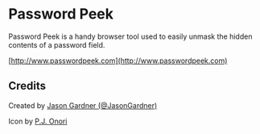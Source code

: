 Password Peek
=============

Password Peek is a handy browser tool used to easily unmask the hidden contents of a password field.

[http://www.passwordpeek.com](http://www.passwordpeek.com)

Credits
-------

Created by [Jason Gardner (@JasonGardner)](http://jasongardner.co)

Icon by [P.J. Onori](http://somerandomdude.com)